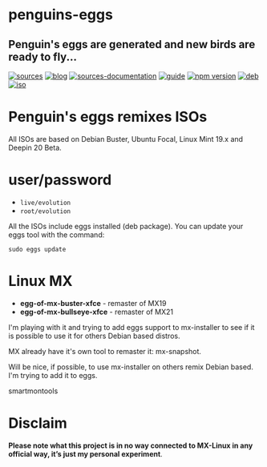 penguins-eggs
=============

## Penguin&#39;s eggs are generated and new birds are ready to fly...
[![sources](https://img.shields.io/badge/github-sources-blue)](https://github.com/pieroproietti/penguins-eggs)
[![blog](https://img.shields.io/badge/blog-penguin's%20eggs-blue)](https://penguins-eggs.net)
[![sources-documentation](https://img.shields.io/badge/sources-documentation-blue)](https://penguins-eggs.net/sources-documentation/index.html)
[![guide](https://img.shields.io/badge/guide-penguin's%20eggs-blue)](https://penguins-eggs.net/book/)
[![npm version](https://img.shields.io/npm/v/penguins-eggs.svg)](https://npmjs.org/package/penguins-eggs)
[![deb](https://img.shields.io/badge/deb-packages-orange)](https://sourceforge.net/projects/penguins-eggs/files/packages-deb)
[![iso](https://img.shields.io/badge/iso-images-orange)](https://sourceforge.net/projects/penguins-eggs/files/iso)


# Penguin's eggs remixes ISOs

All ISOs are based on Debian Buster, Ubuntu Focal, Linux Mint 19.x and Deepin 20 Beta. 

# user/password
* ```live/evolution```
* ```root/evolution```

All the ISOs include eggs installed (deb package). You can update your eggs tool with the command:

```sudo eggs update```

# Linux MX

* **egg-of-mx-buster-xfce** - remaster of MX19
* **egg-of-mx-bullseye-xfce** - remaster of MX21


I'm playing with it and trying to add eggs support to mx-installer to see if it is possible to use it for others Debian based distros. 

MX already have it's own tool to remaster it: mx-snapshot. 

Will be nice, if possible, to use mx-installer on others remix Debian based. I'm trying to add it to eggs.

smartmontools

# Disclaim
__Please note what this project is in no way connected to MX-Linux in any official way, it’s just my personal experiment__.

